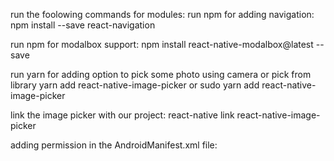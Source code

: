 run the foolowing commands for modules:
run npm for adding navigation:
npm install --save react-navigation

run npm for modalbox support:
npm install react-native-modalbox@latest --save

run yarn for adding option to pick some photo using camera or pick from library
yarn add react-native-image-picker or sudo yarn add react-native-image-picker

link the image picker with our project:
react-native link react-native-image-picker

adding permission in the AndroidManifest.xml file:
<uses-permission android:name="android.permission.CAMERA" />
<uses-permission android:name="android.permission.WRITE_EXTERNAL_STORAGE"/>


